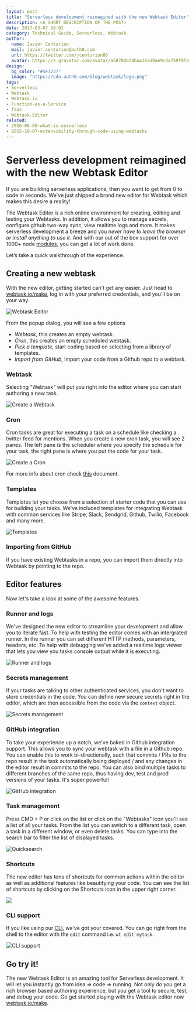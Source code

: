 ```yaml
---
layout: post
title: "Serverless development reimagined with the new Webtask Editor"
description: <A SHORT DESCRIPTION OF THE POST>
date: 2017-03-07 16:02
category: Technical Guide, Serverless, Webtask
author: 
  name: Javier Centurion
  mail: javier.centurion@auth0.com
  url: https://twitter.com/jcenturion86
  avatar: https://s.gravatar.com/avatar/a5878db74baa36ad0ae9cda759f9f2f8.jpg?s=60
design:
  bg_color: "#5F3237"
  image: "https://cdn.auth0.com/blog/webtask/logo.png"
tags:
- Serverless
- Webtask
- Webtask.io
- Function-as-a-Service
- faas
- Webtask-Editor
related:
- 2016-06-09-what-is-serverless
- 2015-10-07-extensibility-through-code-using-webtasks
---
```

# Serverless development reimagined with the new Webtask Editor

If you are building serverless applications, then you want to get from 0 to code in seconds. We've just shipped a brand new editor for Webtask which makes this desire a reality!

The Webtask Editor is a rich online environment for creating, editing and testing your Webtasks. In addition, it allows you to manage secrets, configure github two-way sync, view realtime logs and more. It makes serverless development a breeze and you _never have to leave the browser or install anything to use it_. And with our out of the box support for over 1000+ node [modules](https://webtask.io/docs/modules?utm_source=auth0.com&utm_medium=blog&utm_campaign=webtask_editor_launch), you can get a lot of work done.

Let’s take a quick walkthrough of the experience.

## Creating a new webtask
With the new editor, getting started can't get any easier. Just head to [webtask.io/make](https://webtask.io/make?utm_source=auth0.com&utm_medium=blog&utm_campaign=webtask_editor_launch), log in with your preferred credentials, and you'll be on your way. 

![Webtask Editor](https://cdn.auth0.com/webtask/assets/images/screenshot.png)

From the popup dialog, you will see a few options

- *Webtask*, this creates an empty webtask.
- *Cron*, this creates an empty scheduled webtask. 
- *Pick a template*, start coding based on selecting from a library of templates.
- *Import from GitHub*, Import your code from a Github repo to a webtask.

### Webtask
Selecting "Webtask" will put you right into the editor where you can start authoring a new task.

![Create a Webtask](https://cdn.auth0.com/webtask/assets/images/new-webtask.gif)

### Cron
Cron tasks are great for executing a task on a schedule like checking a twitter feed for mentions. When you create a new cron task, you will see 2 panes. The left pane is the scheduler where you specify the schedule for your task, the right pane is where you put the code for your task. 

![Create a Cron](https://cdn.auth0.com/webtask/assets/images/new-cron.gif)

For more info about cron check [this](https://webtask.io/docs/cron) document.

### Templates
Templates let you choose from a selection of starter code that you can use for building your tasks. We've included templates for integrating Webtask with common services like Stripe, Slack, Sendgrid, Github, Twilio, Facebook and many more. 

![Templates](https://cdn.auth0.com/webtask/assets/images/templates.gif)

### Importing from GitHub
If you have existing Webtasks in a repo, you can import them directly into Webtask by pointing to the repo.

## Editor features
Now let's take a look at some of the awesome features.

### Runner and logs
We've designed the new editor to streamline your development and allow you to iterate fast. To help with testing the editor comes with an intergrated runner. In the runner you can set different HTTP methods, parameters, headers, etc. To help with debugging we've added a realtime logs viewer that lets you view you tasks console output while it is executing.

![Runner and logs](https://cdn.auth0.com/webtask/assets/images/runner.gif)

### Secrets management
If your tasks are talking to other authenticated services, you don't want to store credentials in the code. You can define new secure secrets right in the editor, which are then accessible from the code via the `context` object.

![Secrets management](https://cdn.auth0.com/webtask/assets/images/secrets.gif)

### GitHub integration
To take your experience up a notch, we've baked in Github integration support. This allows you to sync your webtask with a file in a Github repo. You can enable this to work bi-directionally, such that commits / PRs to the repo result in the task automatically being deployed / and any changes in the editor result in commits to the repo. You can also bind multiple tasks to different branches of the same repo, thus having dev, test and prod versions of your tasks. It's super powerful!

![GitHub integration](https://cdn.auth0.com/webtask/assets/images/github-integration.gif)

### Task management
Press CMD + P or click on the list or click on the "Webtasks" icon you'll see a list of all your tasks. From the list you can switch to a different task, open a task in a different window, or even delete tasks. You can type into the search bar to filter the list of displayed tasks.

![Quicksearch](https://cdn.auth0.com/webtask/assets/images/quicksearch.gif)

### Shortcuts
The new editor has tons of shortcuts for common actions within the editor as well as additional features like beautifying your code. You can see the list of shortcuts by clicking on the Shortcuts icon in the upper right corner.

![](https://cdn.auth0.com/webtask/assets/images/shortcuts.gif)

### CLI support
If you like using our [CLI](https://webtask.io/cli?utm_source=auth0.com&utm_medium=blog&utm_campaign=webtask_editor_launch), we've got your covered. You can go right from the shell to the editor with the `edit` command i.e. `wt edit mytask`.

![CLI support](https://cdn.auth0.com/webtask/assets/images/from-cli.gif)

## Go try it! 
The new Webtask Editor is an amazing tool for Serverless development. It will let you instantly go from idea => code => running. Not only do you get a rich browser based authoring experience, but you get a tool to secure, test, and debug your code. Go get started playing with the Webtask editor now [webtask.io/make](https://webtask.io/make?utm_source=auth0.com&utm_medium=blog&utm_campaign=webtask_editor_launch).